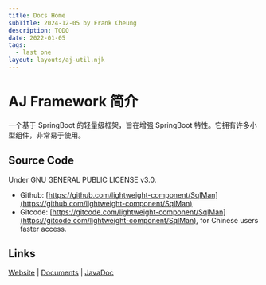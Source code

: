 ```yaml
---
title: Docs Home
subTitle: 2024-12-05 by Frank Cheung
description: TODO
date: 2022-01-05
tags:
  - last one
layout: layouts/aj-util.njk
---
```

# AJ Framework 简介

一个基于 SpringBoot 的轻量级框架，旨在增强 SpringBoot 特性。它拥有许多小型组件，非常易于使用。
 

## Source Code
Under GNU GENERAL PUBLIC LICENSE v3.0.
 
- Github: [https://github.com/lightweight-component/SqlMan](https://github.com/lightweight-component/SqlMan)
- Gitcode: [https://gitcode.com/lightweight-component/SqlMan](https://gitcode.com/lightweight-component/SqlMan), for Chinese users faster access.


## Links

[Website](https://sqlman.ajaxjs.com) | [Documents](https://sqlman.ajaxjs.com/docs)  | [JavaDoc](https://github.com/lightweight-component/SqlMan)